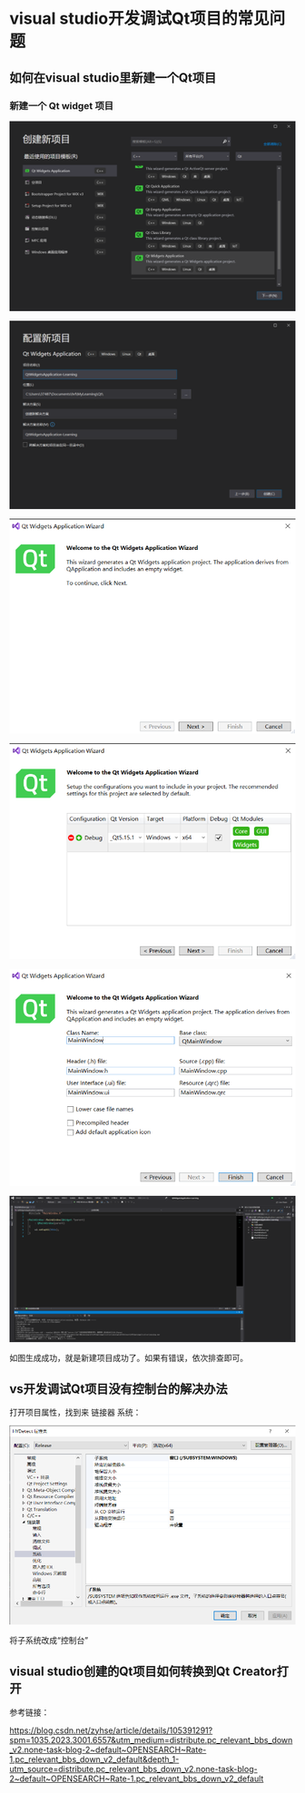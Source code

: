 # visual studio开发调试Qt项目的常见问题

## 如何在visual studio里新建一个Qt项目

### 新建一个 Qt widget 项目

![](asset/newWidgetApplication.png)

![](asset/newWidgetSetting.png)

![](asset/newWidgetWizard.png)

![](asset/newWidgetWizard02.png)

![](asset/newWidgetWizard03.png)

![](asset/newWidgetApplicationSuccess.png)

如图生成成功，就是新建项目成功了。如果有错误，依次排查即可。

## vs开发调试Qt项目没有控制台的解决办法

打开项目属性，找到来 链接器 系统：

![](asset/windowsSetting.png)

将子系统改成“控制台”

## visual studio创建的Qt项目如何转换到Qt Creator打开

参考链接：

https://blog.csdn.net/zyhse/article/details/105391291?spm=1035.2023.3001.6557&utm_medium=distribute.pc_relevant_bbs_down_v2.none-task-blog-2~default~OPENSEARCH~Rate-1.pc_relevant_bbs_down_v2_default&depth_1-utm_source=distribute.pc_relevant_bbs_down_v2.none-task-blog-2~default~OPENSEARCH~Rate-1.pc_relevant_bbs_down_v2_default

